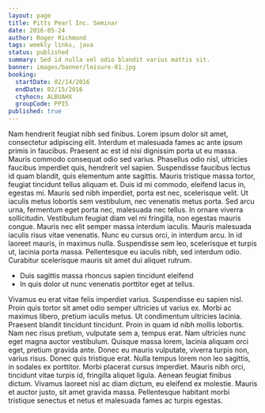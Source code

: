 ```yaml
---
layout: page
title: Pitts Pearl Inc. Seminar
date: 2016-05-24
author: Roger Richmond
tags: weekly links, java
status: published
summary: Sed id nulla vel odio blandit varius mattis sit.
banner: images/banner/leisure-01.jpg
booking:
  startDate: 02/14/2016
  endDate: 02/15/2016
  ctyhocn: ALBUAHX
  groupCode: PPIS
published: true
---
```

Nam hendrerit feugiat nibh sed finibus. Lorem ipsum dolor sit amet, consectetur adipiscing elit. Interdum et malesuada fames ac ante ipsum primis in faucibus. Praesent ac est id nisi dignissim porta ut eu massa. Mauris commodo consequat odio sed varius. Phasellus odio nisl, ultricies faucibus imperdiet quis, hendrerit vel sapien. Suspendisse faucibus lectus id quam blandit, quis elementum ante sagittis. Mauris tristique massa tortor, feugiat tincidunt tellus aliquam et. Duis id mi commodo, eleifend lacus in, egestas mi. Mauris sed nibh imperdiet, porta est nec, scelerisque velit. Ut iaculis metus lobortis sem vestibulum, nec venenatis metus porta.
Sed arcu urna, fermentum eget porta nec, malesuada nec tellus. In ornare viverra sollicitudin. Vestibulum feugiat diam vel mi fringilla, non egestas mauris congue. Mauris nec elit semper massa interdum iaculis. Mauris malesuada iaculis risus vitae venenatis. Nunc eu cursus orci, in interdum arcu. In id laoreet mauris, in maximus nulla. Suspendisse sem leo, scelerisque et turpis ut, lacinia porta massa. Pellentesque eu iaculis nibh, sed interdum odio. Curabitur scelerisque mauris sit amet dui aliquet rutrum.

* Duis sagittis massa rhoncus sapien tincidunt eleifend
* In quis dolor ut nunc venenatis porttitor eget at tellus.

Vivamus eu erat vitae felis imperdiet varius. Suspendisse eu sapien nisl. Proin quis tortor sit amet odio semper ultricies ut varius ex. Morbi ac maximus libero, pretium iaculis metus. Ut condimentum ultricies lacinia. Praesent blandit tincidunt tincidunt. Proin in quam id nibh mollis lobortis. Nam nec risus pretium, vulputate sem a, tempus erat.
Nam ultricies nunc eget magna auctor vestibulum. Quisque massa lorem, lacinia aliquam orci eget, pretium gravida ante. Donec eu mauris vulputate, viverra turpis non, varius risus. Donec quis tristique erat. Nulla tempus lorem non leo sagittis, in sodales ex porttitor. Morbi placerat cursus imperdiet. Mauris nibh orci, tincidunt vitae turpis id, fringilla aliquet ligula. Aenean feugiat finibus dictum. Vivamus laoreet nisl ac diam dictum, eu eleifend ex molestie. Mauris et auctor justo, sit amet gravida massa. Pellentesque habitant morbi tristique senectus et netus et malesuada fames ac turpis egestas.

